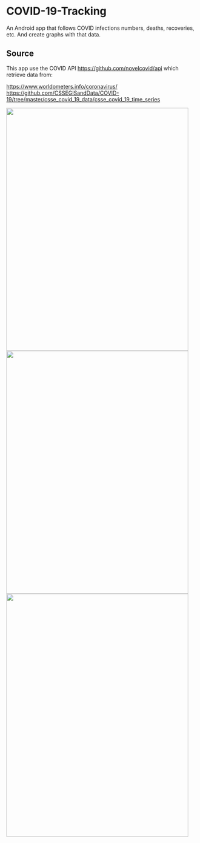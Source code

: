 # COVID-19-Tracking

An Android app that follows COVID infections numbers, deaths, recoveries, etc. And create graphs with that data.

## Source

This app use the COVID API https://github.com/novelcovid/api which retrieve data from:

https://www.worldometers.info/coronavirus/ 
https://github.com/CSSEGISandData/COVID-19/tree/master/csse_covid_19_data/csse_covid_19_time_series


<img src="https://i.imgur.com/BFXI3bc.jpg" width="480" height="640">
<img src="https://i.imgur.com/UQISQa2.jpg" width="480" height="640">
<img src="https://i.imgur.com/Be9vVHt.jpg" width="480" height="640">


